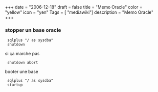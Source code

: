 +++
date = "2006-12-18"
draft = false
title = "Memo Oracle"
color = "yellow"
icon = "yen"
Tags = [ "mediawiki"]
description = "Memo Oracle"
+++

### stopper un base oracle

     sqlplus "/ as sysdba"
     shutdown

si ça marche pas

     shutdown abort

booter une base

     sqlplus "/ as sysdba"
     startup
